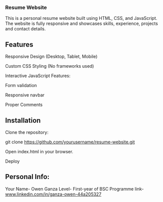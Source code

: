 ### Resume Website

This is a personal resume website built using HTML, CSS, and JavaScript. The website is fully responsive and showcases skills, experience, projects and contact details.

## Features

Responsive Design (Desktop, Tablet, Mobile)

Custom CSS Styling (No frameworks used)

Interactive JavaScript Features:

Form validation

Responsive navbar

Proper Comments

## Installation

Clone the repository:

git clone https://github.com/yourusername/resume-website.git

Open index.html in your browser.

Deploy

## Personal Info:

Your Name- Owen Ganza
Level- First-year of BSC Programme
link- www.linkedin.com/in/ganza-owen-44a205327
